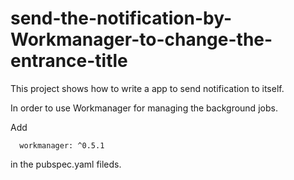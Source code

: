 # send-the-notification-by-Workmanager-to-change-the-entrance-title

This project shows how to write a app to send notification to itself.

In order to use Workmanager for managing the background jobs.

Add 

```
  workmanager: ^0.5.1
```
  
in the pubspec.yaml fileds.

